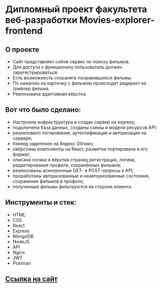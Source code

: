 # Дипломный проект факультета веб-разработки Movies-explorer-frontend

## О проекте

- Сайт представляет собой сервис по поиску фильмов. 
- Для доступа к функционалу пользователь должен зарегестрироваться.
- Есть возможность сохранять понравившиеся фильмы.
- По нажатию на карточку с фильмом происходит редирект на трейлер фильма.
- Реализована адаптивная вёрстка.

## Вот что было сделано:
- Настроена инфраструктура и создан сервер на express;
- подключена база данных, созданы схемы и модели ресурсов API;
- реализовано логирование, аутентификация и авторизация на сервере;
- бэкенд задеплоен на Яндекс Облако;
- свёрстаны компоненты на React, разметка портирована в его формат;
- описана логика и вёрстка страниц регистрации, логина, редактирования профиля, сохранённых фильмов;
- реализованы асинхронные GET- и POST-запросы к API;
- проработаны авторизованные и неавторизованные состояния, сохранение фильмов в профиле;
- полученные фильмы фильтруются на стороне клиента.

## Инструменты и стек:
- HTML
- CSS
- React 
- Express 
- MongoDB 
- NodeJS 
- API 
- Nginx 
- JWT 
- Postman

## [Ссылка на сайт](https://hvny-diplom.students.nomoredomainsrocks.ru/)